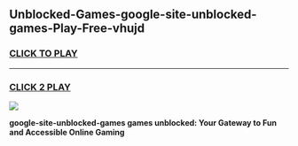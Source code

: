 
## Unblocked-Games-google-site-unblocked-games-Play-Free-vhujd
<h3>
<a href="https://clearcache.space/e2bc6b?title=google-site-unblocked-games&ref=21A">CLICK TO PLAY</a></h3>
<hr>

<h3>
<a href="https://clearcache.space/e2bc6b?title=google-site-unblocked-games&ref=21A">CLICK 2 PLAY</a>
  
</h3>

<a href="https://clearcache.space/e2bc6b?title=google-site-unblocked-games&ref=21A"><img src="https://clearcache.store/games.png"></a>


**google-site-unblocked-games games unblocked: Your Gateway to Fun and Accessible Online Gaming**
